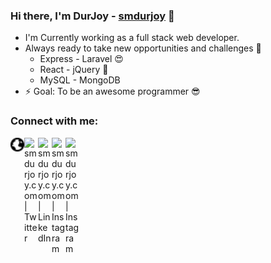### Hi there, I'm DurJoy - [smdurjoy][website] 👋

- I'm Currently working as a full stack web developer.
- Always ready to take new opportunities and challenges 💪
  - Express - Laravel 😍
  - React - jQuery 🥰
  - MySQL - MongoDB 
- ⚡  Goal:  To be an awesome programmer 😎

### Connect with me:

[<img align="left" alt="smdurjoy.com" width="22px" src="https://raw.githubusercontent.com/iconic/open-iconic/master/svg/globe.svg" />][website]
[<img align="left" alt="smdurjoy.com | Twitter" width="22px" src="https://cdn.jsdelivr.net/npm/simple-icons@v3/icons/twitter.svg" />][twitter]
[<img align="left" alt="smdurjoy.com | LinkedIn" width="22px" src="https://cdn.jsdelivr.net/npm/simple-icons@v3/icons/linkedin.svg" />][linkedin]
[<img align="left" alt="smdurjoy.com | Instagram" width="22px" src="https://cdn.jsdelivr.net/npm/simple-icons@v3/icons/facebook.svg" />][facebook]
[<img align="left" alt="smdurjoy.com | Instagram" width="22px" src="https://cdn.jsdelivr.net/npm/simple-icons@v3/icons/instagram.svg" />][instagram]

<br />

[website]: https://smdurjoy.com
[twitter]: https://twitter.com/smdurjoy96
[linkedin]: https://www.linkedin.com/in/smdurjoy
[facebook]: https://www.facebook.com/djdurjoy96
[instagram]: https://www.instagram.com/smdurjoy96
